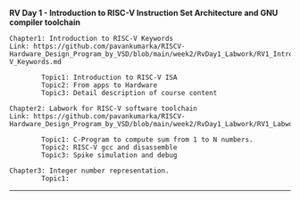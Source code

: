 **RV Day 1 - Introduction to RISC-V Instruction Set Architecture and GNU compiler toolchain**

    Chapter1: Introduction to RISC-V Keywords
    Link: https://github.com/pavankumarka/RISCV-Hardware_Design_Program_by_VSD/blob/main/week2/RvDay1_Labwork/RV1_Intro_to_RISC-V_Keywords.md
    
            Topic1: Introduction to RISC-V ISA
            Topic2: From apps to Hardware
            Topic3: Detail description of course content

    Chapter2: Labwork for RISC-V software toolchain
    Link: https://github.com/pavankumarka/RISCV-Hardware_Design_Program_by_VSD/blob/main/week2/RvDay1_Labwork/RV1_Labwork_SwToolChain.md
    
            Topic1: C-Program to compute sum from 1 to N numbers.
            Topic2: RISC-V gcc and disassemble
            Topic3: Spike simulation and debug

    Chapter3: Integer number representation.
            Topic1: 

---------------------------------------------------------------------------------------------------------------------------------
